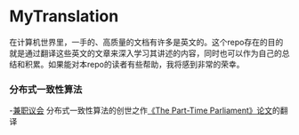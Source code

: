 # MyTranslation
在计算机世界里，一手的、高质量的文档有许多是英文的。这个repo存在的目的就是通过翻译这些英文的文章来深入学习其讲述的内容，同时也可以作为自己的总结和积累。如果能对本repo的读者有些帮助，我将感到非常的荣幸。

### 分布式一致性算法

-[兼职议会](translated/分布式一致性算法/兼职议会.md) 分布式一致性算法的创世之作[《The Part-Time Parliament》论文](articles/分布式一致性算法/lamport-paxos.pdf)的翻译




